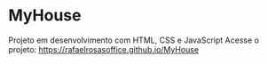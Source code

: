 # MyHouse
Projeto em desenvolvimento com HTML, CSS e JavaScript
Acesse o projeto:
https://rafaelrosasoffice.github.io/MyHouse
